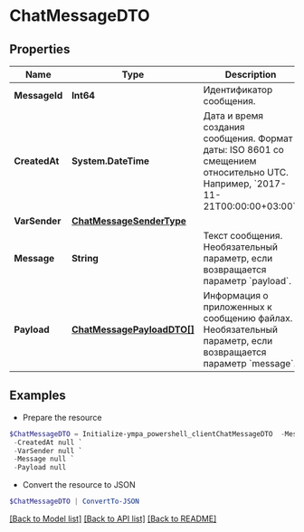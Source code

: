 # ChatMessageDTO
## Properties

Name | Type | Description | Notes
------------ | ------------- | ------------- | -------------
**MessageId** | **Int64** | Идентификатор сообщения. | 
**CreatedAt** | **System.DateTime** | Дата и время создания сообщения.  Формат даты: ISO 8601 со смещением относительно UTC. Например, &#x60;2017-11-21T00:00:00+03:00&#x60;.  | 
**VarSender** | [**ChatMessageSenderType**](ChatMessageSenderType.md) |  | 
**Message** | **String** | Текст сообщения.  Необязательный параметр, если возвращается параметр &#x60;payload&#x60;.  | [optional] 
**Payload** | [**ChatMessagePayloadDTO[]**](ChatMessagePayloadDTO.md) | Информация о приложенных к сообщению файлах.  Необязательный параметр, если возвращается параметр &#x60;message&#x60;.  | [optional] 

## Examples

- Prepare the resource
```powershell
$ChatMessageDTO = Initialize-ympa_powershell_clientChatMessageDTO  -MessageId null `
 -CreatedAt null `
 -VarSender null `
 -Message null `
 -Payload null
```

- Convert the resource to JSON
```powershell
$ChatMessageDTO | ConvertTo-JSON
```

[[Back to Model list]](../README.md#documentation-for-models) [[Back to API list]](../README.md#documentation-for-api-endpoints) [[Back to README]](../README.md)

